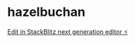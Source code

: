 # hazelbuchan

[Edit in StackBlitz next generation editor ⚡️](https://stackblitz.com/~/github.com/Flippittiflop/hazelbuchan)